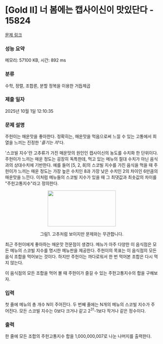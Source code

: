 # [Gold II] 너 봄에는 캡사이신이 맛있단다 - 15824 

[문제 링크](https://www.acmicpc.net/problem/15824) 

### 성능 요약

메모리: 57100 KB, 시간: 892 ms

### 분류

수학, 정렬, 조합론, 분할 정복을 이용한 거듭제곱

### 제출 일자

2025년 10월 1일 12:10:35

### 문제 설명

<p>주헌이는 매운맛을 좋아한다. 정확히는, 매운맛을 먹음으로써 느낄 수 있는 고통에서 희열을 느끼는 진정한 '<em>즐기는 자</em>'다.</p>

<p>'스코빌 지수'란 고추류가 가진 매운맛의 원인인 캡사이신의 농도를 수치화 한 단위이다. 주헌이가 느끼는 매운 정도는 굉장히 독특한데, 먹고 있는 메뉴의 절대 수치가 아닌 음식과의 상대수치에 기반한다. 예를 들어 [5, 2, 8]의 스코빌 지수를 가진 음식을 먹을 때 주헌이가 느끼는 매운 정도는 가장 높은 수치인 8과 가장 낮은 수치인 2의 차이인 6만큼의 매운맛을 느낀다. 이처럼 메뉴들의 스코빌 지수가 있을 때 그 최댓값과 최솟값의 차이를 "주헌고통지수"라고 정의한다.</p>

<p style="text-align: center;"><img alt="" src="https://onlinejudgeimages.s3-ap-northeast-1.amazonaws.com/problem/15824/1.png" style="width: 224px; height: 118px;"></p>

<p style="text-align: center;">그림1. 고추처럼 보이지만 문제와는 무관합니다. </p>

<p>최근 주헌이에게 좋아하는 매운맛 전문점이 생겼다. 메뉴가 아주 다양한 이 음식점은 모든 메뉴의 스코빌 지수를 명시한 메뉴판을 제공한다. 주헌이의 목표는 이 음식점의 모든 음식 조합을 먹어보는 것이다. 하지만 주헌이는 까다로워서 한 번 먹어본 조합은 다시 먹지 않는다.</p>

<p>이 음식점의 모든 조합을 먹어 볼 때 주헌이가 즐길 수 있는 주헌고통지수의 합을 구해보자.</p>

### 입력 

 <p>첫 줄에 메뉴의 총 개수 N이 주어진다. 두 번째 줄에는 N개의 메뉴의 스코빌 지수가 주어진다. 모든 스코빌 지수는 0보다 크거나 같고 2<sup>31</sup>-1보다 작거나 같은 정수이다.</p>

### 출력 

 <p>한 줄에 모든 조합의 주헌고통지수 합을 1,000,000,007로 나눈 나머지를 출력한다.</p>


